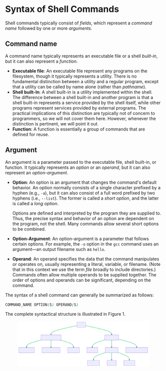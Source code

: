 # Syntax of Shell Commands

Shell commands typically consist of _fields_, which represent a _command name_ followed by one or more _arguments_.&#x20;

## **Command name**

A command name typically represents an executable file or a shell _built-in_, but it can also represent a _function_.&#x20;

* **Executable file**: An executable file represent any programs on the filesystem, though it typically represents a utility. There is no fundamental distinction between a utility and a regular program, except that a utility can be called by name alone (rather than _pathname_).
* **Shell built-In**: A shell built-in is a utility implemented within the shell. The difference between a shell built-in and another program is that a shell built-in represents a service provided by the shell itself, while other programs represent services provided by external programs. The practical implications of this distinction are typically not of concern to programmers, so we will not cover them here. However, whenever the distinction is pertinent, we will point it out.&#x20;
* **Function**: A function is essentially a group of commands that are defined for reuse.&#x20;

## **Argument**

An argument is a parameter passed to the executable file, shell built-in, or function. It typically represents an _option_ or an _operand_, but it can also represent an _option-argument_.&#x20;

*   **Option**: An option is an argument that changes the command's default behavior. An option normally consists of a single character prefixed by a hyphen (e.g., `-a`), but it can also consist of a full word prefixed by two hyphens (i.e., `--list`). The former is called a _short option_, and the latter is called a _long option_. &#x20;

    Options are defined and interpreted by the program they are supplied to. Thus, the precise syntax and behavior of an option are dependent on the program, not the shell. Many commands allow several short options to be combined.&#x20;
* **Option-Argument**: An option-argument is a parameter that follows certain options. For example, the `-o` option in the `gcc` command uses an argument—an output filename such as `hello`.
* **Operand**: An operand specifies the data that the command manipulates or operates on, usually representing a literal, variable, or filename. (Note that in this context we use the term _file_ broadly to include directories.) Commands often allow multiple operands to be supplied together. The order of options and operands can be significant, depending on the command.&#x20;

The syntax of a shell command can generally be summarized as follows:

```css
COMMAND_NAME OPTION(S) OPERAND(S)
```

The complete syntactical structure is illustrated in Figure 1.&#x20;

<figure><img src="../../.gitbook/assets/tree.svg" alt=""><figcaption></figcaption></figure>
